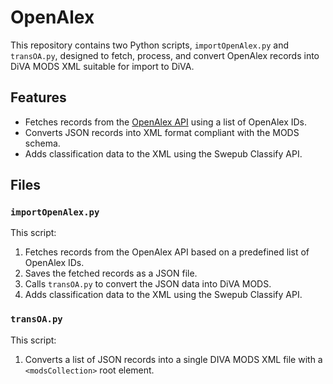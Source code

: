 # OpenAlex

This repository contains two Python scripts, `importOpenAlex.py` and `transOA.py`, designed to fetch, process, and convert OpenAlex records into DiVA MODS XML suitable for import to DiVA.

## Features

- Fetches records from the [OpenAlex API](https://openalex.org/) using a list of OpenAlex IDs.
- Converts JSON records into XML format compliant with the MODS schema.
- Adds classification data to the XML using the Swepub Classify API.

## Files

### `importOpenAlex.py`
This script:
1. Fetches records from the OpenAlex API based on a predefined list of OpenAlex IDs.
2. Saves the fetched records as a JSON file.
3. Calls `transOA.py` to convert the JSON data into DiVA MODS.
4. Adds classification data to the XML using the Swepub Classify API.

### `transOA.py`
This script:
1. Converts a list of JSON records into a single DIVA MODS XML file with a `<modsCollection>` root element.
